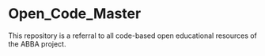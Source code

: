 # Open_Code_Master
This repository is a referral to all code-based open educational resources of the ABBA project.
